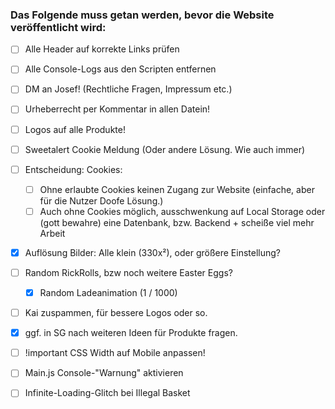 ### Das Folgende muss getan werden, bevor die Website veröffentlicht wird:

- [ ] Alle Header auf korrekte Links prüfen

- [ ] Alle Console-Logs aus den Scripten entfernen

- [ ] DM an Josef! (Rechtliche Fragen, Impressum etc.)

- [ ] Urheberrecht per Kommentar in allen Datein! 

- [ ] Logos auf alle Produkte!

- [ ] Sweetalert Cookie Meldung (Oder andere Lösung. Wie auch immer)

- [ ] Entscheidung: Cookies:
    - [ ] Ohne erlaubte Cookies keinen Zugang zur Website (einfache, aber für die Nutzer Doofe Lösung.)
    - [ ] Auch ohne Cookies möglich, ausschwenkung auf Local Storage oder (gott bewahre) eine Datenbank, bzw. Backend + scheiße viel mehr Arbeit

- [x] Auflösung Bilder: Alle klein (330x²), oder größere Einstellung?

- [ ] Random RickRolls, bzw noch weitere Easter Eggs?
    - [x] Random Ladeanimation (1 / 1000)

- [ ] Kai zuspammen, für bessere Logos oder so. 

- [x] ggf. in SG nach weiteren Ideen für Produkte fragen. 

- [ ] !important CSS Width auf Mobile anpassen!

- [ ] Main.js Console-"Warnung" aktivieren

- [ ] Infinite-Loading-Glitch bei Illegal Basket